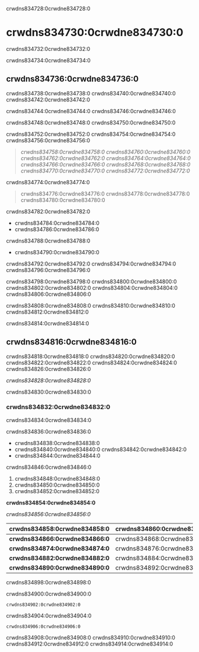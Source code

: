 crwdns834728:0crwdne834728:0
# crwdns834730:0crwdne834730:0

crwdns834732:0crwdne834732:0

crwdns834734:0crwdne834734:0

## crwdns834736:0crwdne834736:0

crwdns834738:0crwdne834738:0 crwdns834740:0crwdne834740:0 crwdns834742:0crwdne834742:0

crwdns834744:0crwdne834744:0 crwdns834746:0crwdne834746:0

crwdns834748:0crwdne834748:0 crwdns834750:0crwdne834750:0

crwdns834752:0crwdne834752:0 crwdns834754:0crwdne834754:0 crwdns834756:0crwdne834756:0
> *crwdns834758:0crwdne834758:0 crwdns834760:0crwdne834760:0 crwdns834762:0crwdne834762:0 crwdns834764:0crwdne834764:0 crwdns834766:0crwdne834766:0 crwdns834768:0crwdne834768:0 crwdns834770:0crwdne834770:0 crwdns834772:0crwdne834772:0*

crwdns834774:0crwdne834774:0
> crwdns834776:0crwdne834776:0 crwdns834778:0crwdne834778:0 crwdns834780:0crwdne834780:0

crwdns834782:0crwdne834782:0
- crwdns834784:0crwdne834784:0
- crwdns834786:0crwdne834786:0

crwdns834788:0crwdne834788:0
- crwdns834790:0crwdne834790:0

crwdns834792:0crwdne834792:0 crwdns834794:0crwdne834794:0 crwdns834796:0crwdne834796:0

crwdns834798:0crwdne834798:0 crwdns834800:0crwdne834800:0 crwdns834802:0crwdne834802:0 crwdns834804:0crwdne834804:0 crwdns834806:0crwdne834806:0

crwdns834808:0crwdne834808:0 crwdns834810:0crwdne834810:0 crwdns834812:0crwdne834812:0

crwdns834814:0crwdne834814:0

## crwdns834816:0crwdne834816:0

crwdns834818:0crwdne834818:0 crwdns834820:0crwdne834820:0 crwdns834822:0crwdne834822:0 crwdns834824:0crwdne834824:0 crwdns834826:0crwdne834826:0

*crwdns834828:0crwdne834828:0*

crwdns834830:0crwdne834830:0
### crwdns834832:0crwdne834832:0

crwdns834834:0crwdne834834:0

crwdns834836:0crwdne834836:0

* crwdns834838:0crwdne834838:0
* crwdns834840:0crwdne834840:0    crwdns834842:0crwdne834842:0
* crwdns834844:0crwdne834844:0


crwdns834846:0crwdne834846:0
1. crwdns834848:0crwdne834848:0
2. crwdns834850:0crwdne834850:0
3. crwdns834852:0crwdne834852:0

**crwdns834854:0crwdne834854:0**

*crwdns834856:0crwdne834856:0*

| crwdns834858:0crwdne834858:0     | crwdns834860:0crwdne834860:0 | crwdns834862:0crwdne834862:0 | crwdns834864:0crwdne834864:0 |
| -------------------------------- | ---------------------------- | ---------------------------- | ----------------------------:|
| **crwdns834866:0crwdne834866:0** | crwdns834868:0crwdne834868:0 | crwdns834870:0crwdne834870:0 | crwdns834872:0crwdne834872:0 |
| **crwdns834874:0crwdne834874:0** | crwdns834876:0crwdne834876:0 | crwdns834878:0crwdne834878:0 | crwdns834880:0crwdne834880:0 |
| **crwdns834882:0crwdne834882:0** | crwdns834884:0crwdne834884:0 | crwdns834886:0crwdne834886:0 | crwdns834888:0crwdne834888:0 |
| **crwdns834890:0crwdne834890:0** | crwdns834892:0crwdne834892:0 | crwdns834894:0crwdne834894:0 | crwdns834896:0crwdne834896:0 |

crwdns834898:0crwdne834898:0

crwdns834900:0crwdne834900:0

```
crwdns834902:0crwdne834902:0
```

crwdns834904:0crwdne834904:0

```
crwdns834906:0crwdne834906:0
```

crwdns834908:0crwdne834908:0 crwdns834910:0crwdne834910:0 crwdns834912:0crwdne834912:0 crwdns834914:0crwdne834914:0
